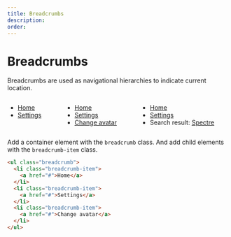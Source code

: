 ```yaml
---
title: Breadcrumbs
description: 
order: 
---
```


# Breadcrumbs

Breadcrumbs are used as navigational hierarchies to indicate current location.

 
<div class="vp-raw docs-demo columns">
  <div class="column col-12">
    <ul class="breadcrumb">
      <li class="breadcrumb-item"><a class="tooltip" href="#breadcrumbs" data-tooltip="Home">Home</a></li>
      <li class="breadcrumb-item"><a class="tooltip" href="#breadcrumbs" data-tooltip="Settings">Settings</a></li>
    </ul>
  </div>
  <div class="column col-12">
    <ul class="breadcrumb">
      <li class="breadcrumb-item"><a class="tooltip" href="#breadcrumbs" data-tooltip="Home">Home</a></li>
      <li class="breadcrumb-item"><a class="tooltip" href="#breadcrumbs" data-tooltip="Settings">Settings</a></li>
      <li class="breadcrumb-item"><a class="tooltip" href="#breadcrumbs" data-tooltip="Change avatar">Change avatar</a></li>
    </ul>
  </div>
  <div class="column col-12">
    <ul class="breadcrumb">
      <li class="breadcrumb-item"><a class="tooltip" href="#breadcrumbs" data-tooltip="Home">Home</a></li>
      <li class="breadcrumb-item"><a class="tooltip" href="#breadcrumbs" data-tooltip="Settings">Settings</a></li>
      <li class="breadcrumb-item">Search result: <a class="tooltip" href="#breadcrumbs" data-tooltip="Search result: Spectre">Spectre</a></li>
    </ul>
  </div>
</div>

Add a container element with the `breadcrumb` class. And add child elements with the `breadcrumb-item` class.

```html
<ul class="breadcrumb">
  <li class="breadcrumb-item">
    <a href="#">Home</a>
  </li>
  <li class="breadcrumb-item">
    <a href="#">Settings</a>
  </li>
  <li class="breadcrumb-item">
    <a href="#">Change avatar</a>
  </li>
</ul>
```
